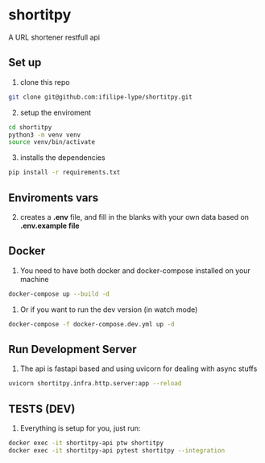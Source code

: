 # shortitpy
A URL shortener restfull api


## Set up
1. clone this repo
```bash
git clone git@github.com:ifilipe-lype/shortitpy.git
```
2. setup the enviroment
```bash
cd shortitpy
python3 -m venv venv
source venv/bin/activate
```
3. installs the dependencies
```bash
pip install -r requirements.txt
```
## Enviroments vars
2. creates a **.env** file, and fill in the blanks with your own data based on **.env.example file**

## Docker
1. You need to have both docker and docker-compose installed on your machine
```bash
docker-compose up --build -d
```
1. Or if you want to run the dev version (in watch mode)
```bash
docker-compose -f docker-compose.dev.yml up -d
```
## Run Development Server
1. The api is fastapi based and using uvicorn for dealing with async stuffs
```bash
uvicorn shortitpy.infra.http.server:app --reload
```

## TESTS (DEV)
1. Everything is setup for you, just run:
```bash
docker exec -it shortitpy-api ptw shortitpy
docker exec -it shortitpy-api pytest shortitpy --integration
```